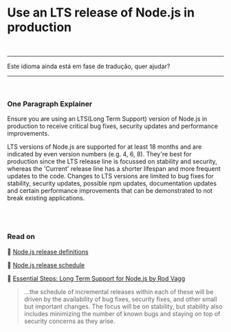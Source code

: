 # Use an LTS release of Node.js in production

<br/>

---

Este idioma ainda está em fase de tradução, quer ajudar?

---

<br/>

### One Paragraph Explainer

Ensure you are using an LTS(Long Term Support) version of Node.js in production to receive critical bug fixes, security updates and performance improvements. 

LTS versions of Node.js are supported for at least 18 months and are indicated by even version numbers (e.g. 4, 6, 8). They're best for production since the LTS release line is focussed on stability and security, whereas the 'Current' release line has a shorter lifespan and more frequent updates to the code. Changes to LTS versions are limited to bug fixes for stability, security updates, possible npm updates, documentation updates and certain performance improvements that can be demonstrated to not break existing applications.

<br/><br/>

### Read on

🔗 [Node.js release definitions](https://nodejs.org/en/about/releases/)

🔗 [Node.js release schedule](https://github.com/nodejs/Release)

🔗 [Essential Steps: Long Term Support for Node.js by Rod Vagg](https://medium.com/@nodesource/essential-steps-long-term-support-for-node-js-8ecf7514dbd)
> ...the schedule of incremental releases within each of these will be driven by the availability of bug fixes, security fixes, and other small but important changes. The focus will be on stability, but stability also includes minimizing the number of known bugs and staying on top of security concerns as they arise.

<br/><br/>

